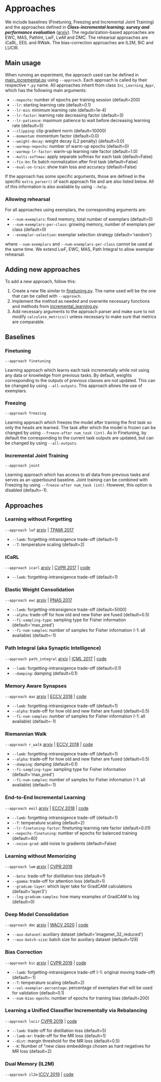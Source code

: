 # Approaches
We include baselines (Finetuning, Freezing and Incremental Joint Training) and the approaches defined in 
_**Class-incremental learning: survey and performance evaluation**_ ([arxiv](https://arxiv.org/abs/2010.15277)).
The regularization-based approaches are EWC, MAS, PathInt, LwF, LwM and DMC. 
The rehearsal approaches are iCaRL, EEIL and RWalk. 
The bias-correction approaches are IL2M, BiC and LUCIR.

## Main usage
When running an experiment, the approach used can be defined in [main_incremental.py](../main_incremental.py) using
`--approach`. Each approach is called by their respective `*.py` name. All approaches inherit from class
`Inc_Learning_Appr`, which has the following main arguments:

* `--nepochs`: number of epochs per training session (default=200)
* `--lr`: starting learning rate (default=0.1)
* `--lr-min`: minimum learning rate (default=1e-4)
* `--lr-factor`: learning rate decreasing factor (default=3)
* `--lr-patience`: maximum patience to wait before decreasing learning rate (default=5)
* `--clipping`: clip gradient norm (default=10000)
* `--momentum`: momentum factor (default=0.0)
* `--weight-decay`: weight decay (L2 penalty) (default=0.0)
* `--warmup-nepochs`: number of warm-up epochs (default=0)
* `--warmup-lr-factor`: warm-up learning rate factor (default=1.0)
* `--multi-softmax`: apply separate softmax for each task (default=False)
* `--fix-bn`: fix batch normalization after first task (default=False)
* `--eval-on-train`: show train loss and accuracy (default=False)

If the approach has some specific arguments, those are defined in the specific `extra_parser()` of each approach file
and are also listed below. All of this information is also available by using `--help`.

### Allowing rehearsal
For all approaches using exemplars, the corresponding arguments are:

* `--num-exemplars`: fixed memory, total number of exemplars (default=0)
* `--num-exemplars-per-class`: growing memory, number of exemplars per class (default=0)
* `--exemplar-selection`: exemplar selection strategy (default='random')

where `--num-exemplars` and `--num-exemplars-per-class` cannot be used at the same time. We extend LwF, EWC, MAS,
Path Integral to allow exemplar rehearsal.

## Adding new approaches
To add a new approach, follow this:

1. Create a new file similar to [finetuning.py](finetuning.py). The name used will be the one that can be called with
   `--approach`.
2. Implement the method as needed and overwrite necessary functions and methods from
   [incremental_learning.py](incremental_learning.py).
3. Add necessary arguments to the approach parser and make sure to not modify `calculate_metrics()` unless necessary to make sure that metrics are comparable.

## Baselines

### Finetuning
`--approach finetuning`

Learning approach which learns each task incrementally while not using any data or knowledge from previous tasks. By
default, weights corresponding to the outputs of previous classes are not updated. This can be changed by using
`--all-outputs`. This approach allows the use of exemplars.

### Freezing
`--approach freezing`

Learning approach which freezes the model after training the first task so only the heads are learned. The task after
which the model is frozen can be changed by using `--freeze-after num_task (int)`. As in Finetuning, by default the
corresponding to the current task outputs are updated, but can be changed by using `--all-outputs`.

### Incremental Joint Training
`--approach joint`

Learning approach which has access to all data from previous tasks and serves as an upperbound baseline. Joint training 
can be combined with Freezing by using `--freeze-after num_task (int)`. However, this option is disabled (default=-1).

## Approaches

### Learning without Forgetting
`--approach lwf`
[arxiv](https://arxiv.org/abs/1606.09282)
| [TPAMI 2017](https://ieeexplore.ieee.org/document/8107520)

* `--lamb`: forgetting-intransigence trade-off (default=1)
* `--T`: temperature scaling (default=2)

### iCaRL
`--approach icarl`
[arxiv](https://arxiv.org/abs/1611.07725)
| [CVPR 2017](https://openaccess.thecvf.com/content_cvpr_2017/papers/Rebuffi_iCaRL_Incremental_Classifier_CVPR_2017_paper.pdf)
| [code](https://github.com/srebuffi/iCaRL)
* `--lamb`: forgetting-intransigence trade-off (default=1)

### Elastic Weight Consolidation
`--approach ewc`
[arxiv](http://arxiv.org/abs/1612.00796)
| [PNAS 2017](https://www.pnas.org/content/114/13/3521)

* `--lamb`: forgetting-intransigence trade-off (default=5000)
* `--alpha`: trade-off for how old and new fisher are fused (default=0.5)
* `--fi-sampling-type`: sampling type for Fisher information (default='max_pred')
* `--fi-num-samples`: number of samples for Fisher information (-1: all available) (default=-1)

### Path Integral (aka Synaptic Intelligence)
`--approach path_integral`
[arxiv](https://arxiv.org/abs/1703.04200)
| [ICML 2017](http://proceedings.mlr.press/v70/zenke17a.html)
| [code](https://github.com/ganguli-lab/pathint)

* `--lamb`: forgetting-intransigence trade-off (default=0.1)
* `--damping`: damping (default=0.1)

### Memory Aware Synapses
`--approach mas`
[arxiv](https://arxiv.org/abs/1711.09601)
| [ECCV 2018](https://openaccess.thecvf.com/content_ECCV_2018/papers/Rahaf_Aljundi_Memory_Aware_Synapses_ECCV_2018_paper.pdf)
| [code](https://github.com/rahafaljundi/MAS-Memory-Aware-Synapses)

* `--lamb`: forgetting-intransigence trade-off (default=1)
* `--alpha`: trade-off for how old and new fisher are fused (default=0.5)
* `--fi-num-samples`: number of samples for Fisher information (-1: all available) (default=-1)

### Riemannian Walk
`--approach r_walk`
[arxiv](https://arxiv.org/abs/1801.10112)
| [ECCV 2018](http://openaccess.thecvf.com/content_ECCV_2018/papers/Arslan_Chaudhry__Riemannian_Walk_ECCV_2018_paper.pdf)
| [code](https://github.com/facebookresearch/agem)

* `--lamb`: forgetting-intransigence trade-off (default=1)
* `--alpha`: trade-off for how old and new fisher are fused (default=0.5)
* `--damping`: damping (default=0.1)
* `--fi-sampling-type`: sampling type for Fisher information (default='max_pred')
* `--fi-num-samples`: number of samples for Fisher information (-1: all available) (default=-1)

### End-to-End Incremental Learning
`--approach eeil`
[arxiv](https://arxiv.org/abs/1807.09536)
| [ECCV 2018](http://openaccess.thecvf.com/content_ECCV_2018/papers/Francisco_M._Castro_End-to-End_Incremental_Learning_ECCV_2018_paper.pdf)
| [code](https://github.com/fmcp/EndToEndIncrementalLearning)

* `--lamb`: forgetting-intransigence trade-off (default=1)
* `--T`: temperature scaling (default=2)
* `--lr-finetuning-factor`: finetuning learning rate factor (default=0.01)
* `--nepochs-finetuning`: number of epochs for balanced training (default=40)
* `--noise-grad`: add noise to gradients (default=False)

### Learning without Memorizing
`--approach lwm`
[arxiv](http://arxiv.org/abs/1811.08051)
| [CVPR 2019](https://openaccess.thecvf.com/content_CVPR_2019/papers/Dhar_Learning_Without_Memorizing_CVPR_2019_paper.pdf)

* `--beta`: trade-off for distillation loss (default=1)
* `--gamma`: trade-off for attention loss (default=1)
* `--gradcam-layer`: which layer take for GradCAM calculations (default='layer3')
* `--log-gradcam-samples`: how many examples of GradCAM to log (default=0)

### Deep Model Consolidation
`--approach dmc`
[arxiv](https://arxiv.org/abs/1903.07864)
| [WACV 2020](http://openaccess.thecvf.com/content_WACV_2020/papers/Zhang_Class-incremental_Learning_via_Deep_Model_Consolidation_WACV_2020_paper.pdf)
| [code](https://github.com/juntingzh/incremental-learning-baselines)

* `--aux-dataset`: auxiliary dataset (default='imagenet_32_reduced')
* `--aux-batch-size`: batch size for auxiliary dataset (default=128)

### Bias Correction
`--approach bic`
[arxiv](https://arxiv.org/abs/1905.13260)
| [CVPR 2019](http://openaccess.thecvf.com/content_CVPR_2019/papers/Wu_Large_Scale_Incremental_Learning_CVPR_2019_paper.pdf)
| [code](https://github.com/wuyuebupt/LargeScaleIncrementalLearning)

* `--lamb`: forgetting-intransigence trade-off (-1: original moving trade-off) (default=-1)
* `--T`: temperature scaling (default=2)
* `--val-exemplar-percentage`: percentage of exemplars that will be used for validation (default=0.1)
* `--num-bias-epochs`: number of epochs for training bias (default=200)

### Learning a Unified Classifier Incrementally via Rebalancing
`--approach lucir`
[CVPR 2019](https://openaccess.thecvf.com/content_CVPR_2019/papers/Hou_Learning_a_Unified_Classifier_Incrementally_via_Rebalancing_CVPR_2019_paper.pdf)
| [code](https://github.com/hshustc/CVPR19_Incremental_Learning)

* `--lamb`: trade-off for distillation loss (default=5)
* `--lamb-mr`: trade-off for the MR loss (default=1)
* `--dist`: margin threshold for the MR loss  (default=0.5)
* `--K`: Number of "new class embeddings chosen as hard negatives for MR loss (default=2)

### Dual Memory (IL2M)
`--approach il2m`
[ICCV 2019](https://openaccess.thecvf.com/content_ICCV_2019/papers/Belouadah_IL2M_Class_Incremental_Learning_With_Dual_Memory_ICCV_2019_paper.pdf)
| [code](https://github.com/EdenBelouadah/class-incremental-learning/tree/master/il2m)
